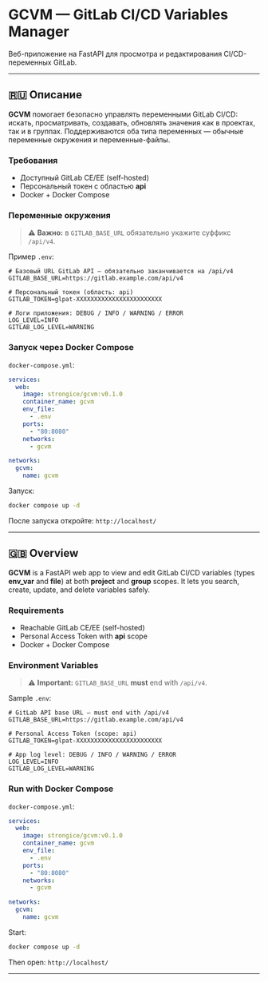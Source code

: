 # GCVM — GitLab CI/CD Variables Manager

Веб-приложение на FastAPI для просмотра и редактирования CI/CD-переменных GitLab.

---

## 🇷🇺 Описание

**GCVM** помогает безопасно управлять переменными GitLab CI/CD: искать, просматривать, создавать, обновлять  значения как в проектах, так и в группах. Поддерживаются оба типа переменных — обычные переменные окружения и переменные-файлы.

### Требования

- Доступный GitLab CE/EE (self-hosted)
- Персональный токен с областью **api**
- Docker + Docker Compose

### Переменные окружения

> ⚠️ **Важно:** в `GITLAB_BASE_URL` обязательно укажите суффикс `/api/v4`.

Пример `.env`:

```env
# Базовый URL GitLab API — обязательно заканчивается на /api/v4
GITLAB_BASE_URL=https://gitlab.example.com/api/v4

# Персональный токен (область: api)
GITLAB_TOKEN=glpat-XXXXXXXXXXXXXXXXXXXXXXXX

# Логи приложения: DEBUG / INFO / WARNING / ERROR
LOG_LEVEL=INFO
GITLAB_LOG_LEVEL=WARNING
```

### Запуск через Docker Compose

`docker-compose.yml`:

```yaml
services:
  web:
    image: strongice/gcvm:v0.1.0
    container_name: gcvm
    env_file:
      - .env
    ports:
      - "80:8080"
    networks:
      - gcvm

networks:
  gcvm:
    name: gcvm
```

Запуск:

```bash
docker compose up -d
```

После запуска откройте: `http://localhost/`

---

## 🇬🇧 Overview

**GCVM** is a FastAPI web app to view and edit GitLab CI/CD variables (types **env_var** and **file**) at both **project** and **group** scopes. It lets you search, create, update, and delete variables safely.

### Requirements

- Reachable GitLab CE/EE (self-hosted)
- Personal Access Token with **api** scope
- Docker + Docker Compose

### Environment Variables

> ⚠️ **Important:** `GITLAB_BASE_URL` **must** end with `/api/v4`.

Sample `.env`:

```env
# GitLab API base URL — must end with /api/v4
GITLAB_BASE_URL=https://gitlab.example.com/api/v4

# Personal Access Token (scope: api)
GITLAB_TOKEN=glpat-XXXXXXXXXXXXXXXXXXXXXXXX

# App log level: DEBUG / INFO / WARNING / ERROR
LOG_LEVEL=INFO
GITLAB_LOG_LEVEL=WARNING
```

### Run with Docker Compose

`docker-compose.yml`:

```yaml
services:
  web:
    image: strongice/gcvm:v0.1.0
    container_name: gcvm
    env_file:
      - .env
    ports:
      - "80:8080"
    networks:
      - gcvm

networks:
  gcvm:
    name: gcvm
```

Start:

```bash
docker compose up -d
```

Then open: `http://localhost/`

---
